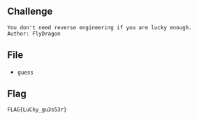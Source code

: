 ## Challenge
```
You don't need reverse engineering if you are lucky enough.  
Author: FlyDragon
```
## File
- `guess`
## Flag
```
FLAG{LuCky_gu3s53r}
```
